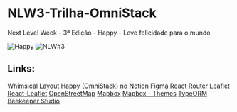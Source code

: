 # NLW3-Trilha-OmniStack
 Next Level Week - 3ª Edição - Happy - Leve felicidade para o mundo

<img alt="Happy" title="Happy" src="https://repository-images.githubusercontent.com/304070417/7684f000-0e23-11eb-9b41-6cebf2eb97e7" style="max-width:100%;">

<img alt="NLW#3" title="NLW#3" src="https://user-images.githubusercontent.com/11990151/96021105-5d7d3e80-0e25-11eb-8c97-e5e32c53e76c.png">

## Links:
[Whimsical](https://whimsical.com/)
[Layout Happy (OmniStack) no Notion](https://www.notion.so/Layout-Happy-OmniStack-faac4d4d638343fe8bab627125a7557c)
[Figma](https://www.figma.com/)
[React Router](https://reactrouter.com/)
[Leaflet](https://leafletjs.com/)
[React-Leaflet](https://react-leaflet.js.org/)
[OpenStreetMap](https://www.openstreetmap.org/)
[Mapbox](https://mapbox.com/)
[Mapbox - Themes](https://docs.mapbox.com/mapbox-gl-js/api/map/)
[TypeORM](https://typeorm.io/)
[Beekeeper Studio](https://github.com/beekeeper-studio/beekeeper-studio)
